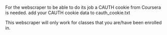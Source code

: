 For the webscraper to be able to do its job a CAUTH cookie from Coursera is needed.
add your CAUTH cookie data to cauth_cookie.txt

This webscraper will only work for classes that you are/have been enrolled in.